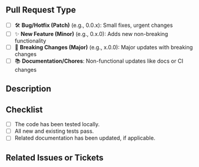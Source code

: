 ## Pull Request Type

- [ ] 🛠 **Bug/Hotfix (Patch)** (e.g., 0.0.x): Small fixes, urgent changes
- [ ] ✨ **New Feature (Minor)** (e.g., 0.x.0): Adds new non-breaking functionality
- [ ] 🔧 **Breaking Changes (Major)** (e.g., x.0.0): Major updates with breaking changes
- [ ] 📚 **Documentation/Chores**: Non-functional updates like docs or CI changes

## Description

<!-- Provide a clear and concise description of what this pull request does. -->

## Checklist

- [ ] The code has been tested locally.
- [ ] All new and existing tests pass.
- [ ] Related documentation has been updated, if applicable.

## Related Issues or Tickets

<!-- Add links to relevant issues, tickets, or discussions. -->
